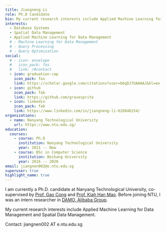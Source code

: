 ```yaml
---
title: Jiangneng Li
role: Ph.D Candidate
bio: My current research interests include Applied Machine Learning for Data Management and Spatial Data Management.
interests:
  - Database Systems
  - Spatial Data Management
  - Applied Machine Learning for Data Management
  # - Machine Learning for Data Management
  # - Query Processing
  # - Query Optimization
social:
  # - icon: envelope
  #   icon_pack: fas
  #   link: /#contact
  - icon: graduation-cap
    icon_pack: fas
    link: https://scholar.google.com/citations?user=b6qDJ7UAAAAJ&hl=en
  - icon: github
    icon_pack: fab
    link: https://github.com/gravesprite
  - icon: linkedin
    icon_pack: fab
    link: https://www.linkedin.com/in/jiangneng-li-626846154/
organizations:
  - name: Nanyang Technological University
    url: https://www.ntu.edu.sg/
education:
  courses:
    - course: Ph.D
      institution: Nanyang Technological University
      year: 2021 -- Now
    - course: BSc in Computer Science
      institution: Beihang University
      year: 2016 -- 2020
email: jiangnen002@e.ntu.edu.sg
superuser: true
highlight_name: true
---
```

I am currently a Ph.D. candidate at Nanyang Technological University, co-supervised by [Prof. Gao Cong](https://personal.ntu.edu.sg/gaocong/) and [Prof. Kiah Han Mao](https://personal.ntu.edu.sg/hmkiah/). Before joining NTU, I was an intern researcher in [DAMO, Alibaba Group](https://damo.alibaba.com/labs/data-analytics-and-intelligence).

My current research interests include Applied Machine Learning for Data Management and Spatial Data Management.

Contact: jiangnen002 AT e.ntu.edu.sg